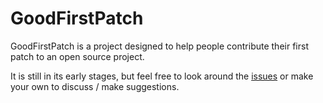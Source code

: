 GoodFirstPatch
==============

GoodFirstPatch is a project designed to help people contribute their first patch to an open source project.

It is still in its early stages, but feel free to look around the [issues](https://github.com/daleharvey/goodfirstpatch/issues) or make your own to discuss / make suggestions.
